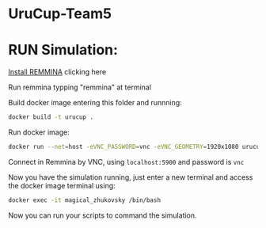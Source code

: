 # UruCup-Team5

# RUN Simulation:

[Install REMMINA](https://remmina.org/how-to-install-remmina "https://remmina.org/how-to-install-remmina") clicking here

Run remmina typping "remmina" at terminal

Build docker image entering this folder and runnning:

```bash
docker build -t urucup .
```

Run docker image:

```bash
docker run --net=host -eVNC_PASSWORD=vnc -eVNC_GEOMETRY=1920x1080 urucup vnc
```

Connect in Remmina by VNC, using `localhost:5900` and password is `vnc`

Now you have the simulation running, just enter a new terminal and access the docker image terminal using:

```bash
docker exec -it magical_zhukovsky /bin/bash
```

Now you can run your scripts to command the simulation.
